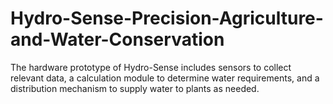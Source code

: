 # Hydro-Sense-Precision-Agriculture-and-Water-Conservation
The hardware prototype of Hydro-Sense includes sensors to collect relevant data, a calculation module to determine water requirements, and a distribution mechanism to supply water to plants as needed.
